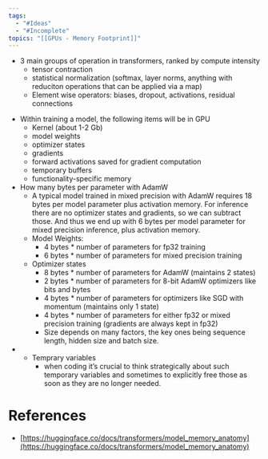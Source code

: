 ```yaml
---
tags:
  - "#Ideas"
  - "#Incomplete"
topics: "[[GPUs - Memory Footprint]]"
---
```

* 3 main groups of operation in transformers, ranked by compute intensity
    - tensor contraction
    - statistical normalization (softmax, layer norms, anything with reduciton operations that can be applied via a map)
    - Element wise operators: biases, dropout, activations, residual connections
- Within training a model, the following items will be in GPU
    - Kernel (about 1-2 Gb)
    - model weights
    - optimizer states
    - gradients
    - forward activations saved for gradient computation
    - temporary buffers
    - functionality-specific memory
- How many bytes per parameter with AdamW
	- A typical model trained in mixed precision with AdamW requires 18 bytes per model parameter plus activation memory. For inference there are no optimizer states and gradients, so we can subtract those. And thus we end up with 6 bytes per model parameter for mixed precision inference, plus activation memory.
	- Model Weights:
	    - 4 bytes * number of parameters for fp32 training
	    - 6 bytes * number of parameters for mixed precision training
	- Optimizer states
	    - 8 bytes * number of parameters for AdamW (maintains 2 states)
	    - 2 bytes * number of parameters for 8-bit AdamW optimizers like bits and bytes
	    - 4 bytes * number of parameters for optimizers like SGD with momentum (maintains only 1 state)
	    - 4 bytes * number of parameters for either fp32 or mixed precision training (gradients are always kept in fp32)
	    - Size depends on many factors, the key ones being sequence length, hidden size and batch size.
- - Temprary variables
    - when coding it’s crucial to think strategically about such temporary variables and sometimes to explicitly free those as soon as they are no longer needed.

# References
- [https://huggingface.co/docs/transformers/model_memory_anatomy](https://huggingface.co/docs/transformers/model_memory_anatomy)